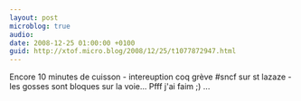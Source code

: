 ```yaml
---
layout: post
microblog: true
audio: 
date: 2008-12-25 01:00:00 +0100
guid: http://xtof.micro.blog/2008/12/25/t1077872947.html
---
```

Encore 10 minutes de cuisson - intereuption coq grève #sncf sur st lazaze -les gosses sont bloques sur la voie... Pfff j'ai faim ;) ...
